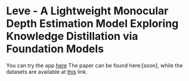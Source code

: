 # Leve - A Lightweight Monocular Depth Estimation Model Exploring Knowledge Distillation via Foundation Models

You can try the app [here](https://leveai.streamlit.app/Leve)
The paper can be found here:[soon], while the datasets are available at [this](https://drive.google.com/file/d/1SvHXo0fc7bdZnagk-0sF0-xLT5B0ZAqQ/view?usp=drive_link) link.
